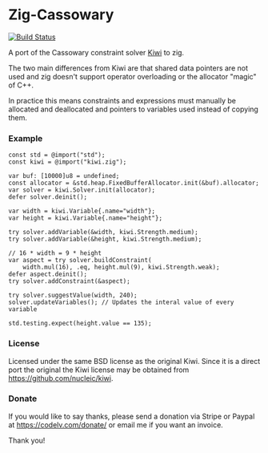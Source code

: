 # Zig-Cassowary

[![Build Status](https://travis-ci.org/frmdstryr/zig-cassowary.svg?branch=master)](https://travis-ci.org/frmdstryr/zig-cassowary)

A port of the Cassowary constraint solver [Kiwi](https://github.com/nucleic/kiwi) to zig.

The two main differences from Kiwi are that shared data pointers are not used
and zig doesn't support operator overloading or the allocator "magic" of C++.

In practice this means constraints and expressions must manually be allocated
and deallocated and pointers to variables used instead of copying them.


### Example

```zig
const std = @import("std");
const kiwi = @import("kiwi.zig");

var buf: [10000]u8 = undefined;
const allocator = &std.heap.FixedBufferAllocator.init(&buf).allocator;
var solver = kiwi.Solver.init(allocator);
defer solver.deinit();

var width = kiwi.Variable{.name="width"};
var height = kiwi.Variable{.name="height"};

try solver.addVariable(&width, kiwi.Strength.medium);
try solver.addVariable(&height, kiwi.Strength.medium);

// 16 * width = 9 * height
var aspect = try solver.buildConstraint(
    width.mul(16), .eq, height.mul(9), kiwi.Strength.weak);
defer aspect.deinit();
try solver.addConstraint(&aspect);

try solver.suggestValue(width, 240);
solver.updateVariables(); // Updates the interal value of every variable

std.testing.expect(height.value == 135);

```

### License

Licensed under the same BSD license as the original Kiwi. Since it is a direct
port the original the Kiwi license may be obtained from https://github.com/nucleic/kiwi.


### Donate

If you would like to say thanks, please send a donation via Stripe or Paypal
at https://codelv.com/donate/ or email me if you want an invoice.

Thank you!
